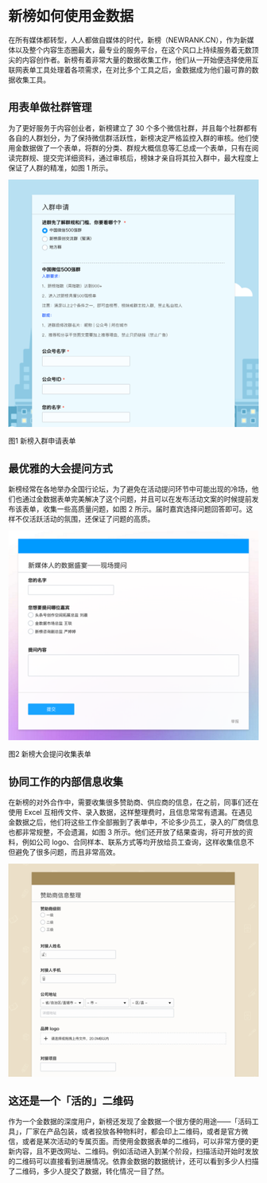 # 新榜如何使用金数据

在所有媒体都转型，人人都做自媒体的时代，新榜（NEWRANK.CN），作为新媒体以及整个内容生态圈最大，最专业的服务平台，在这个风口上持续服务着无数顶尖的内容创作者。新榜有着非常大量的数据收集工作，他们从一开始便选择使用互联网表单工具处理着各项需求，在对比多个工具之后，金数据成为他们最可靠的数据收集工具。

## 用表单做社群管理

为了更好服务于内容创业者，新榜建立了 30 个多个微信社群，并且每个社群都有各自的人群划分，为了保持微信群活跃性，新榜决定严格监控入群的审核。他们使用金数据做了一个表单，将群的分类、群规大概信息等汇总成一个表单，只有在阅读完群规、提交完详细资料，通过审核后，榜妹才亲自将其拉入群中，最大程度上保证了人群的精准，如图 1 所示。

![](/assets/新榜-入群申请.png)

图1 新榜入群申请表单

## 最优雅的大会提问方式

新榜经常在各地举办全国行论坛，为了避免在活动提问环节中可能出现的冷场，他们也通过金数据表单完美解决了这个问题，并且可以在发布活动文案的时候提前发布该表单，收集一些高质量问题，如图 2 所示。届时嘉宾选择问题回答即可。这样不仅活跃活动的氛围，还保证了问题的高质。

![](/assets/大会提问.png)

图2 新榜大会提问收集表单

## 协同工作的内部信息收集

在新榜的对外合作中，需要收集很多赞助商、供应商的信息，在之前，同事们还在使用 Excel 互相传文件、录入数据，这样整理费时，且信息常常有遗漏。在遇见金数据之后，他们将这些工作全部搬到了表单中，不论多少员工，录入的厂商信息也都非常规整，不会遗漏，如图 3 所示。他们还开放了结果查询，将可开放的资料，例如公司 logo、合同样本、联系方式等均开放给员工查询，这样收集信息不但避免了很多问题，而且非常高效。

![](/assets/赞助商信息整理.png)

## 这还是一个「活的」二维码

作为一个金数据的深度用户，新榜还发现了金数据一个很方便的用途——「活码工具」，厂家在产品包装，或者投放各种物料时，都会印上二维码，或者是官方微信，或者是某次活动的专属页面。而使用金数据表单的二维码，可以非常方便的更新内容，且不更改网址、二维码。例如活动进入到某个阶段，扫描活动开始时发放的二维码可以直接看到进展情况。依靠金数据的数据统计，还可以看到多少人扫描了二维码，多少人提交了数据，转化情况一目了然。

